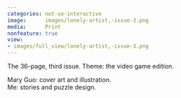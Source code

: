 ```yaml
---
categories: not-so-interactive
image:      images/lonely-artist,-issue-3.png
media:      Print
nonfeature: true
view:
- images/full_view/lonely-artist,-issue-3.png
---
```

The 36-page, third issue. Theme: the video game edition.

Mary Guo: cover art and illustration.  
Me: stories and puzzle design.

